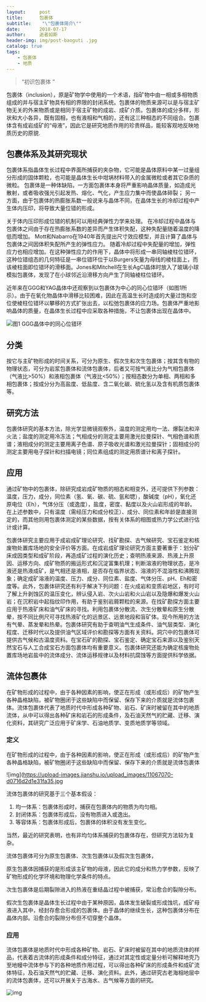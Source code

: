 ```yaml
---
layout:     post
title:      包裹体
subtitle:    "\"包裹体简介\""
date:       2018-07-17
author:     逝者如斯
header-img: img/post-baoguti .jpg
catalog: true
tags:
    - 包裹体
    - 地质
---
```


> “初识包裹体 ”


包裹体（inclusion），原是矿物学中使用的一个术语，指矿物中由一相或多相物质组成的并与宿主矿物具有相的界限的封闭系统。包裹体的物质来源可以是与宿主矿物无关的外来物质或是相同于宿主矿物的成岩、成矿介质。包裹体的成分多样，形状和大小各异，既有固相，也有液相和气相的，还有这三种相态的不同组合。包裹体含有成岩成矿的“母液”，因此它是研究地质作用的珍贵样品，能较客观地反映地质历史的原貌.

## 包裹体系及其研究现状

包裹体系指晶体生长过程中界面所捕获的夹杂物，它可能是晶体原料中某一过量组分形成的固体颗粒，也可能是晶体生长中坩埚材料带入的金属微粒或者其它杂质的微粒。 包裹体是一种体缺陷，一方面包裹体本身将严重影响晶体质量，如造成光散射，或者吸收强光引起发热、熔化、气化，产生应力集中而使晶体碎裂； 另一方面，由于包裹体的热膨胀系数一般说来与晶体不同，在晶体生长的冷却过程中产生体内压印，将导致大量位错的形成。

关于体内压印形成位错的机制可以用经典弹性力学来处理。 在冷却过程中晶体与包裹体之间由于存在热膨胀系数的差异而产生体积失配，这种失配量随着温度的降低而增加。 Mott和Nabarro在1940年首先提出尺寸效应模型，并且计算了晶体与包裹体之间因体积失配所产生的弹性应力。 随着冷却过程中失配量的增加，弹性应力也相应增加。在这种弹性应力的作用下，晶体中将形成一串同轴棱柱位错环，这种位错组态的几何特征是一串位错环位于以Burgers矢量为母线的棱柱面上，而该棱柱面即位错环的滑移面。Jones和Mitchell在生长AgCl晶体时放入了玻璃小球模拟包裹体，发现了在小球邻近沿滑移方向产生了同轴棱柱位错环。

近年来在GGG和YAG晶体中还观察到以包裹体为中心的同心位错环（如图1所示）。由于在氧化物晶体中滑移比较困难，因此在高温生长时造成的大量过饱和空位使棱柱位错环以攀移的方式扩张出去，以松弛包裹体的应力场。包裹体严重地影响晶体的质量，在晶体生长过程中应采取各种措施，不让包裹体出现在晶体中。

![图1 GGG晶体中的同心位错环](https://gss0.bdstatic.com/-4o3dSag_xI4khGkpoWK1HF6hhy/baike/s%3D220/sign=a0d449a70ae9390152028a3c4bed54f9/d058ccbf6c81800ac5d57889ba3533fa828b4701.jpg)

## 分类

按它与主矿物形成的时间关系，可分为原生、假次生和次生包裹体；按其含有物的物理状态，可分为岩浆包裹体和流体包裹体，后者又可按气液比分为气相包裹体（气液比>50%）和液相包裹体（气液比<50%）；按相态数分为单相、两相和多相包裹体；按成分分为高盐度、低盐度、含二氧化碳、硫化氢以及含有机质包裹体等。

## 研究方法

包裹体研究的基本方法，除光学显微镜观察外，温度的测定用均一法、爆裂法和淬火法；盐度的测定用冷冻法；气相成分的测定主要用激光拉曼探针、气相色谱和质谱；液相成分的测定主要用离子色谱、原子吸收光谱和激光拉曼探针；固相成分的测定主要用电子探针和扫描电镜；同位素组成的测定用质谱计和离子探针。 

## 应用

通过矿物中的包裹体，除研究成岩成矿物质的相态和相变外，还可提供下列参数：温度，压力，成分，同位素（氢、氧、碳、硫、氩和锶），酸碱度（pH），氧化还原电位（Eh），气体分压（或逸度），盐度，密度、黏度以及火山岩形成的年龄。在上述参数中，只有温度（需经压力和成分校正）、成分、同位素和年龄是直接测定的，而其他则用包裹体测定的某些数据，按有关体系的相图或热力学公式进行估计或计算。

包裹体研究主要应用于成岩成矿理论研究、找矿勘探、古气候研究、宝石鉴定和核废物处置库场地的安全评价等方面。在成岩成矿理论研究方面主要著重于：划分矿床成因类型和成矿阶段，再造成矿过程的演化历史；查明热液来源、热液上升原因、运移方向、成矿物质的搬运形式和沉淀富集机理；判断溶液的物理状态，是冷液还是热液成矿，是气相还是液相，是否存在临界状态、溶液的不混溶性和沸腾现象；确定成矿溶液的温度、压力、成分、同位素、盐度、气体分压、pH、Eh和密度等。此外，包裹体研究还有利于解决下列问题：在火成岩和变质岩地区，有时可了解上升剥蚀区的温压变化，辨认侵入岩、次火山岩和火山岩以及隐爆和爆发火山岩；在沉积岩中起指纹印作用，有助于鉴别岩屑颗粒的来源。在找矿勘探方面主要应用于热液矿床和油气矿床的寻找。利用包裹体分散流、次生分散晕和原生分散晕，按不同比例尺可寻找热液矿化的远景区、远景地段和盲矿体。现今所用的方法有气晕、蒸发晕和热晕。包裹体研究有助于查明油气生成条件、油气层类型、演化程度、迁移时代以及提供油气区域评价和勘探等方面有关资料。洞穴中的包裹体可提供古气候和古温度资料。在宝石矿的勘探、宝石鉴定、确定宝石来源以及鉴别天然宝石与人工合成宝石方面包裹体均有重要意义。包裹体研究还能为确定核废物处置库场地岩盐中的流体成分、流体运移规律以及材料抗腐蚀等方面提供科学依据。

## 流体包裹体

在矿物形成的过程中，由于各种因素的影响，使正在形成（或形成后）的矿物产生各种晶格缺陷，被矿物圈闭于这些缺陷中而保留、保存下来的介质就是流体包裹体。流体包裹体代表了地质时代中形成各种矿物、岩石、矿床时被留在其中的地质流体，从中可以得出各种矿床和岩石的形成条件，及石油天然气的贮藏、迁移、演化资料，其研究广泛应用于矿床学、石油地质学、变质地质学等领域。

### 定义

在矿物形成的过程中，由于各种因素的影响，使正在形成（或形成后）的矿物产生各种晶格缺陷，被矿物圈闭于这些缺陷中而保留、保存下来的介质就是流体包裹体  

![img](https://upload-images.jianshu.io/upload_images/11067070-d0716d2d1e31fa35.jpg

流体包裹体的研究基于三个基本假设：

1. 均一体系：包裹体形成时，捕获在包裹体内的物质为均匀相。
2. 封闭体系：包裹体形成后，没有物质进入或逸出。
3. 等容体系：包裹体形成后，包裹体的体积没有发生变化。

当然，最近的研究表明，也有非均匀体系捕获的包裹体存在，但研究方法较为复杂。

流体包裹体可分为原生包裹体、次生包裹体以及假次生包裹体，

原生包裹体因捕获的是形成该主矿物的母液，因此它的成分和热力学参数，反映了矿物形成的化学环境和物理化学条件的特点。

次生包裹体是后期裂隙进入的热液在重结晶过程中被捕获，常沿愈合的裂隙分布。

假次生包裹体是晶体生长过程中由于某种原因，晶体发生破裂或形成蚀坑，成矿母液进入其中，经封存愈合形成的包裹体。由于晶体的继续生长，这种包裹体分布在晶体内部。沿愈合的裂隙分布但不切穿整个晶体。

### 应用

流体包裹体是地质时代中形成各种矿物、岩石、矿床时被留在其中的地质流体的样品，代表着古流体的形成条件和成分特征，通过对其定性或定量分析可解释地壳乃至地幔中流体参与下的各种地质作用过程，可以得出各种矿床的形成条件和成矿流体特征，及石油天然气的贮藏、迁移、演化资料。此外，通过研究古老海相地层中的流体包裹体，还可以开展关于古海水、古气候等方面的研究。

![img](https://upload-images.jianshu.io/upload_images/11067070-192fb32ca22ab00a.jpg)
